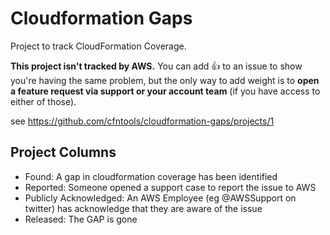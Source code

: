 # Cloudformation Gaps
Project to track CloudFormation Coverage.

**This project isn't tracked by AWS.** You can add 👍 to an issue to show you're having the same problem, but the only way to add weight is to **open a feature request via support or your account team** (if you have access to either of those).

see https://github.com/cfntools/cloudformation-gaps/projects/1

## Project Columns
- Found: A gap in cloudformation coverage has been identified
- Reported: Someone opened a support case to report the issue to AWS
- Publicly Acknowledged: An AWS Employee (eg @AWSSupport on twitter) has acknowledge that they are aware of the issue
- Released: The GAP is gone

